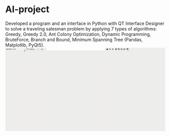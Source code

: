 # AI-project

Developed a program and an interface in Python with QT Interface Designer to solve a traveling salesman problem by applying 7 types of algorithms: Greedy, Greedy 2.0, Ant Colony Optimization, Dynamic Programming, BruteForce, Branch and Bound, Minimum Spanning Tree (Pandas, Matplotlib, PyQt5).
![](https://github.com/AiGaf1/AI-project/blob/main/Peek%202021-12-08%2014-37.gif)
